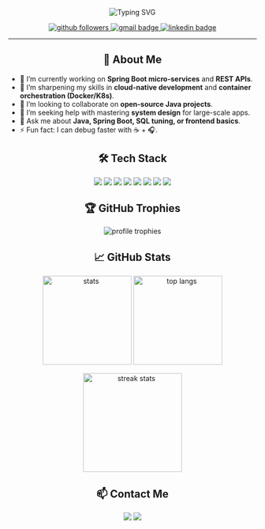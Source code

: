 <!-- Banner -->
<p align="center">
  <img src="https://readme-typing-svg.herokuapp.com?center=true&vCenter=true&lines=Hey+there,+I+am+Kishore+%F0%9F%91%8B;Full-Stack+Developer;Java+%7C+Spring+Boot+%7C+MySQL;Always+learning+new+things..." alt="Typing SVG">
</p>

<div align="center">
  <a href="https://github.com/kishoresharmaks">
    <img src="https://img.shields.io/github/followers/kishoresharmaks?style=social" alt="github followers">
  </a>
  <a href="mailto:krishkishoreks@gmail.com">
    <img src="https://img.shields.io/badge/Email-D14836?style=flat&logo=gmail&logoColor=white" alt="gmail badge">
  </a>
  <a href="https://www.linkedin.com/in/kishore-sharma-t/">
    <img src="https://img.shields.io/badge/LinkedIn-0A66C2?style=flat&logo=linkedin&logoColor=white" alt="linkedin badge">
  </a>
</div>

---

<h2 align="center">🚀 About Me</h2>

- 🔭 I’m currently working on **Spring Boot micro-services** and **REST APIs**.  
- 🌱 I’m sharpening my skills in **cloud-native development** and **container orchestration (Docker/K8s)**.  
- 👯 I’m looking to collaborate on **open-source Java projects**.  
- 🤔 I’m seeking help with mastering **system design** for large-scale apps.  
- 💬 Ask me about **Java, Spring Boot, SQL tuning, or frontend basics**.  
- ⚡ Fun fact: I can debug faster with ☕ + 🎧.  



<h2 align="center">🛠 Tech Stack</h2>

<p align="center">
  <!-- Languages -->
  <img src="https://img.shields.io/badge/Java-ED8B00?style=for-the-badge&logo=openjdk&logoColor=white"/>
  <img src="https://img.shields.io/badge/HTML5-E34F26?style=for-the-badge&logo=html5&logoColor=white"/>
  <img src="https://img.shields.io/badge/CSS3-1572B6?style=for-the-badge&logo=css3&logoColor=white"/>
  <img src="https://img.shields.io/badge/JavaScript-F7DF1E?style=for-the-badge&logo=javascript&logoColor=black"/>

  <!-- Frameworks -->
  <img src="https://img.shields.io/badge/Spring%20Boot-6DB33F?style=for-the-badge&logo=springboot&logoColor=white"/>
  
  <!-- Databases -->
  <img src="https://img.shields.io/badge/MySQL-00758F?style=for-the-badge&logo=mysql&logoColor=white"/>

  <!-- Tools -->
  <img src="https://img.shields.io/badge/Git-F05032?style=for-the-badge&logo=git&logoColor=white"/>
  <img src="https://img.shields.io/badge/Docker-2496ED?style=for-the-badge&logo=docker&logoColor=white"/>
</p>

<h2 align="center">🏆 GitHub Trophies</h2>

<p align="center">
  <img src="https://github-profile-trophy.vercel.app/?username=kishoresharmaks&theme=dracula&no-frame=true&no-bg=true&margin-w=10" alt="profile trophies">
</p>

<h2 align="center">📈 GitHub Stats</h2>

<p align="center">
  <img src="https://github-readme-stats.vercel.app/api?username=kishoresharmaks&show_icons=true&theme=radical&count_private=true" alt="stats" height="180"/>
  <img src="https://github-readme-stats.vercel.app/api/top-langs/?username=kishoresharmaks&layout=compact&theme=radical&langs_count=8" alt="top langs" height="180"/>
</p>

<p align="center">
  <img src="https://github-readme-streak-stats.herokuapp.com/?user=kishoresharmaks&theme=radical" alt="streak stats" height="200"/>
</p>



<h2 align="center">📫 Contact Me</h2>

<div align="center">
  <a href="mailto:krishkishoreks@gmail.com"><img src="https://img.shields.io/badge/Gmail-D14836?style=for-the-badge&logo=gmail&logoColor=white"></a>
  <a href="https://www.linkedin.com/in/kishore-sharma-t/"><img src="https://img.shields.io/badge/LinkedIn-0A66C2?style=for-the-badge&logo=linkedin&logoColor=white"></a>
 </div>

<!-- Replace the GIF link below with any on-brand graphic or remove it entirely -->
<!-- <p align="center">
  <img src="https://media.giphy.com/media/LmNwrBhejkK9EFP504/giphy.gif" width="300" alt="coding gif">
</p> -->

